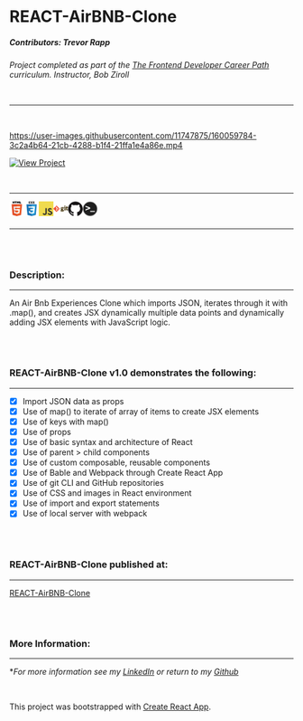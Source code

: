 # REACT-AirBNB-Clone
 
##### Contributors: Trevor Rapp

*Project completed as part of the [The Frontend Developer Career Path](https://scrimba.com/learn/frontend) curriculum. Instructor, Bob Ziroll*

<br>

---

<br>

https://user-images.githubusercontent.com/11747875/160059784-3c2a4b64-21cb-4288-b1f4-21ffa1e4a86e.mp4

[![View Project](https://user-images.githubusercontent.com/11747875/141705232-471a0b9c-ca45-4540-a1b6-740c5e1becbe.png)](https://trrapp12.github.io/REACT-AirBNB-Clone/)

<br>

---

<img align="left" alt="HTML5" width="26px" src="https://raw.githubusercontent.com/github/explore/80688e429a7d4ef2fca1e82350fe8e3517d3494d/topics/html/html.png" />
<img align="left" alt="CSS3" width="26px" src="https://raw.githubusercontent.com/github/explore/80688e429a7d4ef2fca1e82350fe8e3517d3494d/topics/css/css.png" />
<img align="left" alt="JavaScript" width="26px" src="https://raw.githubusercontent.com/github/explore/80688e429a7d4ef2fca1e82350fe8e3517d3494d/topics/javascript/javascript.png" />
<img align="left" alt="Git" width="26px" src="https://raw.githubusercontent.com/github/explore/80688e429a7d4ef2fca1e82350fe8e3517d3494d/topics/git/git.png" />
<img align="left" alt="GitHub" width="26px" src="https://raw.githubusercontent.com/github/explore/78df643247d429f6cc873026c0622819ad797942/topics/github/github.png" />
<img align="left" alt="Terminal" width="26px" src="https://raw.githubusercontent.com/github/explore/80688e429a7d4ef2fca1e82350fe8e3517d3494d/topics/terminal/terminal.png" />

<br>
<br>

---

<br>
<br>

### Description:

---

An Air Bnb Experiences Clone which imports JSON, iterates through it with .map(), and creates JSX dynamically multiple data points and dynamically adding JSX elements with JavaScript logic.

<br>
<br>

### REACT-AirBNB-Clone v1.0 demonstrates the following:
---

- [x] Import JSON data as props
- [x] Use of map() to iterate of array of items to create JSX elements
- [x] Use of keys with map()
- [x] Use of props
- [x] Use of basic syntax and architecture of React
- [x] Use of parent > child components
- [x] Use of custom composable, reusable components
- [x] Use of Bable and Webpack through Create React App
- [x] Use of git CLI and GitHub repositories
- [x] Use of CSS and images in React environment
- [x] Use of import and export statements
- [x] Use of local server with webpack

<br>
<br>

### REACT-AirBNB-Clone published at: 
---

[REACT-AirBNB-Clone](https://trrapp12.github.io/REACT-AirBNB-Clone/)

<br>
<br>

### More Information:
---

\**For more information see my [LinkedIn](https://www.linkedin.com/in/trevor-rapp-042a1037) or return to my [Github](https://github.com/trrapp12)*

<br>

This project was bootstrapped with [Create React App](https://github.com/facebook/create-react-app).



